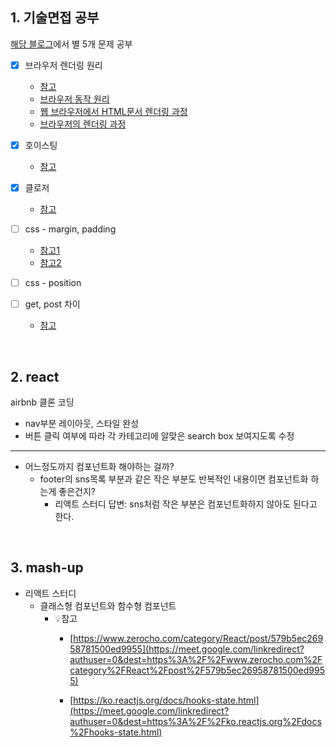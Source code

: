 ## 1. 기술면접 공부
[해당 블로그](https://realmojo.tistory.com/300)에서 별 5개 문제 공부
- [x] 브라우저 렌더링 원리
  - [참고](https://d2.naver.com/helloworld/59361)
  - [브라우저 동작 원리](https://velog.io/@ppohee/%EB%B8%8C%EB%9D%BC%EC%9A%B0%EC%A0%80-%EB%8F%99%EC%9E%91-%EC%9B%90%EB%A6%AC)
  - [웹 브라우저에서 HTML문서 렌더링 과정](https://jeong-pro.tistory.com/90)
  - [브라우저의 렌더링 과정](https://velog.io/@st2702/%EB%B8%8C%EB%9D%BC%EC%9A%B0%EC%A0%80%EC%9D%98-%EB%A0%8C%EB%8D%94%EB%A7%81-%EA%B3%BC%EC%A0%95)
  
- [X] 호이스팅
  - [참고](https://gmlwjd9405.github.io/2019/04/22/javascript-hoisting.html)

- [x] 클로저
  - [참고](https://hyunseob.github.io/2016/08/30/javascript-closure/)
  
- [ ] css - margin, padding
  - [참고1](https://www.w3schools.com/css/css_margin.asp)
  - [참고2](https://www.w3schools.com/css/css_padding.asp)
  
- [ ] css - position
  
- [ ] get, post 차이
  - [참고](https://www.w3schools.com/tags/ref_httpmethods.asp)

<br/>

## 2. react
airbnb 클론 코딩
  - nav부분 레이아웃, 스타일 완성
  - 버튼 클릭 여부에 따라 각 카테고리에 알맞은 search box 보여지도록 수정
  ***
  
  - 어느정도까지 컴포넌트화 해야하는 걸까? 
    - footer의 sns목록 부분과 같은 작은 부분도 반복적인 내용이면 컴포넌트화 하는게 좋은건지? 
      - 리액트 스터디 답변: sns처럼 작은 부분은 컴포넌트화하지 않아도 된다고 한다. 

<br/>

## 3. mash-up
- 리액트 스터디
  - 클래스형 컴포넌트와 함수형 컴포넌트
    - 💡참고
      - [https://www.zerocho.com/category/React/post/579b5ec26958781500ed9955](https://meet.google.com/linkredirect?authuser=0&dest=https%3A%2F%2Fwww.zerocho.com%2Fcategory%2FReact%2Fpost%2F579b5ec26958781500ed9955)

      - [https://ko.reactjs.org/docs/hooks-state.html](https://meet.google.com/linkredirect?authuser=0&dest=https%3A%2F%2Fko.reactjs.org%2Fdocs%2Fhooks-state.html)
